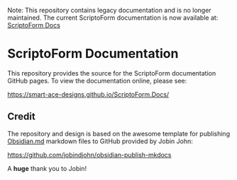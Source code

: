 Note: This repository contains legacy documentation and is no longer maintained. The current ScriptoForm documentation is now available at: [ScriptoForm Docs](https://smartacedesigns-scriptoform-docs.netlify.app/)

# ScriptoForm Documentation
This repository provides the source for the ScriptoForm documentation GitHub pages.  To view the documentation online, please see:

https://smart-ace-designs.github.io/ScriptoForm.Docs/

## Credit
The repository and design is based on the awesome template for publishing [Obsidian.md](https://obsidian.md) markdown files to GitHub provided by Jobin John:

https://github.com/jobindjohn/obsidian-publish-mkdocs

A **huge** thank you to Jobin!
